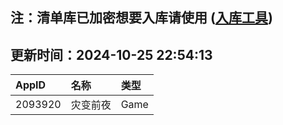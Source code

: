 ## 注：清单库已加密想要入库请使用 ([入库工具](https://github.com/BlankTMing/ManifestAutoUpdate/releases))

## 更新时间：2024-10-25 22:54:13
| AppID | 名称 | 类型  |
| :-------------------- | :----------------------------- | :----------- |
| 2093920 | 灾变前夜| Game |
